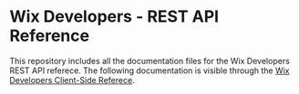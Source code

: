 # Wix Developers - REST API Reference
This repository includes all the documentation files for the Wix Developers REST API referece. The following documentation is visible through the [Wix Developers Client-Side Referece](https://dev.wix.com/api////).
